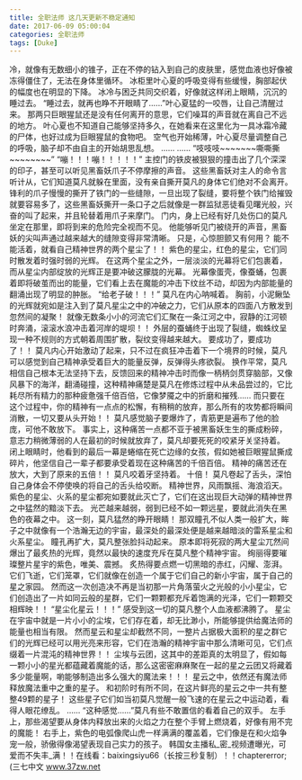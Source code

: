 ```yaml
---
title: 全职法师 这几天更新不稳定通知
date: 2017-06-09 05:00:04
categories: 全职法师
tags: [Duke]
---
```


冷，就像有无数细小的锥子，正在不停的钻入到自己的皮肤里，感觉血液也好像被冻得僵住了，无法在身体里循环。
冰柜里叶心夏的呼吸变得有些缓慢，胸部起伏的幅度也在明显的下降。
冰冷与困乏共同交织着，好像就这样闭上眼睛，沉沉的睡过去。
“睡过去，就再也睁不开眼睛了……”叶心夏猛的一咬唇，让自己清醒过来。
那两只巨眼猩鼠还是没有任何离开的意思，它们噪耳的声音就在离自己不远的地方。
叶心夏也不知道自己能够坚持多久，在她看来在这里化为一具冰霜冷藏的尸体，也好过成为巨眼猩鼠的食物吧。
空气也开始稀薄，叶心夏尽量调整自己的呼吸，脑子却不由自主的开始胡思乱想。
……
……
“吱吱吱~~~~~~~嘶嘶撕~~~~~~~~”
“嘣！！！嘣！！！！！”
主控门的铁皮被狠狠的撞击出了几个深深的印子，甚至可以听见黑畜妖爪子不停摩擦的声音。
这些黑畜妖对主人的命令言听计从，它们知道莫凡就躲在里面，没有亲自撕开莫凡的身体它们绝对不会离开。
锋利的爪子慢慢的撕开了铁门的一些缝隙，一旦出现了裂缝，要将整个铁门给摧毁就要容易多了，这些黑畜妖撕开一条口子之后就像是一群监狱恶徒看见曙光般，兴奋的叫了起来，并且轮替着用爪子来摩门。
门内，身上已经有好几处伤口的莫凡坐定在那里，即将到来的危险完全视而不见。
他能够听见门被绕开的声音，黑畜妖的尖叫声通过越来越大的缝隙变得非常清晰。
只是，心惊胆颤又有何用？
能不能活着，就看自己精神世界的两个星尘了！！
紫色的星尘，红色的星尘，它们同时散发着时强时弱的光辉。
在这两个星尘之外，一层淡淡的光幕将它们包裹着，而从星尘内部绽放的光辉正是要冲破这朦胧的光幕。
光幕像蛋壳，像蚕蛹，包裹着即将破茧而出的能量，它们看上去在魔能的冲击下纹丝不动，却因为内部能量的翻涌出现了明显的肿胀。
“给老子破！！！”
莫凡在内心呐喊着。
胸前，小泥鳅坠的光辉就宛如是注入到了莫凡星尘之中的冲破之力，它们从原本的四面八方散发到忽然间的凝聚！
就像无数条小小的河流它们汇聚在一条江河之中，寂静的江河顿时奔涌，滚滚水浪冲击着河岸的堤坝！！
外层的蚕蛹终于出现了裂缝，蜘蛛纹呈现一种不规则的方式朝着周围扩散，裂纹变得越来越大。
要成功了，要成功了！！
莫凡内心开始激动了起来，只不过在疯狂冲击着下一个境界的时候，莫凡可以感觉到自己精神承受着巨大的能量反弹，反弹得头疼欲裂。
换作平常，莫凡相信自己根本无法坚持下去，反馈回来的精神冲击时而像一柄柄剑贯穿脑部，又像风暴下的海洋，翻涌碰撞，这种精神痛楚是莫凡在修炼过程中从未品尝过的，它比耗尽所有精力的那种疲惫强千倍百倍，它像梦魇之中的折磨和摧残……
而只要在这个过程中，你的精神有一点点的松懈，有稍稍的放弃，那么所有的攻势都将瞬间消散，一切又要从头开始！！
莫凡感觉脑子要爆炸了，青筋更是遍布了他的脸庞，可他不敢放下。
事实上，这种痛苦一点都不亚于被黑畜妖生生的撕成粉碎，意志力稍微薄弱的人在最初的时候就放弃了，莫凡却要死死的咬紧牙关坚持着。
闭上眼睛时，他看到的最后一幕是蜷缩在死亡边缘的女孩，假如她被巨眼猩鼠撕成碎片，他坚信自己一辈子都要承受着现在这种痛苦的千倍百倍。
精神的痛苦还在放大，大到了原来的五倍！！
莫凡咬着牙坚持着。
十倍！
莫凡卷起了舌头，深怕自己身体会不停使唤的将自己的舌头给咬断。
精神世界，风雨飘摇、海浪滔天。
紫色的星尘、火系的星尘都宛如要就此灭亡了，它们在这出现巨大动弹的精神世界之中猛然的黯淡下去。
光芒越来越弱，弱到已经不如一颗远星，要就此消失在黑色的夜幕之中。
这一刻，莫凡猛然的睁开眼睛！
那双瞳孔不似人类一般扩大，眸子之中就像有一个浩瀚无边的宇宙，最深处的最深处便是越来越暗淡的雷系星尘和火系星尘。
瞳孔再扩大，莫凡整张脸抖动起来。
原本即将死寂的两大星尘兀然间爆出了最炙热的光辉，竟然以最快的速度充斥在莫凡整个精神宇宙。
绚丽得要璀璨整片星宇的紫色，唯美、震撼。
炙热得要点燃一切黑暗的赤红，闪耀、澎湃。
它们飞逝，它们笼罩，它们就像在创造一个属于它们自己的新小宇宙，属于自己的星之家园。
然而这一次创造决不再是当初那一片角落萤火之光般的小小星尘，它们创造出了一片如同云般的星群，它们一颗颗都充斥着饱满的光泽，它们一颗颗交相辉映！！
“星尘化星云！！！”
感受到这一切的莫凡整个人血液都沸腾了。
星尘在宇宙中就是一片小小的尘埃，它们存在着，却无比渺小，所能够提供给魔法师的能量也相当有限。
然而星云和星尘却截然不同，一整片占据极大面积的星之群它们的光辉已经可以用光亮来形容，它们在浩瀚的精神宇宙中那么清晰可见，它们点缀着一片混沌的精神世界！！
尘埃与云团，这其中的差距真的太明显了，假如每一颗小小的星光都蕴藏着魔能的话，那么这密密麻麻聚在一起的星之云团又将藏着多少能量啊，喲能够制造出多么强大的魔法来！！！
星云之中，依然还有魔法师释放魔法重中之重的星子。
和初阶时有所不同，在这片鲜亮的星云之中一共有整整49颗的星子！
这些星子它们如当初莫凡觉醒一般飞速的在星云之中运动着，看得人眼花缭乱。
……
“这种感觉……”莫凡有些不敢置信的看着自己的双手。
左手上，那些渴望要从身体内释放出来的火焰之力在整个手臂上燃烧着，好像有用不完的魔能！
右手上，紫色的电弧像爬山虎一样满满的覆盖着，它们像是在和火焰争宠一般，骄傲得像渴望表现自己实力的孩子。
韩国女主播私_密_视频遭曝光，可爱而不失丰_满！！在线看：baixingsiyu66（长按三秒复制）！！chaptererror;
(三七中文 www.37zw.net